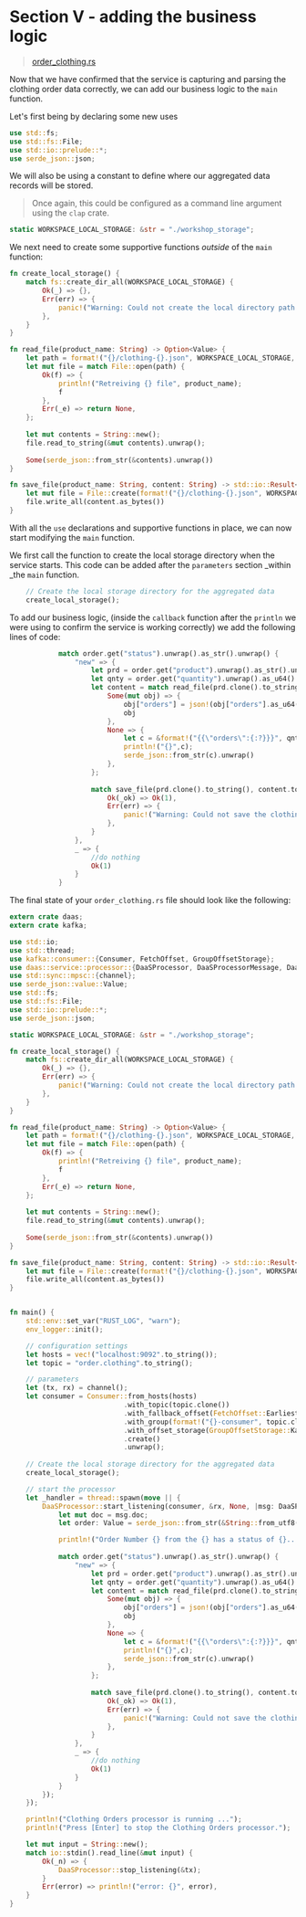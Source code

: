 # Section V - adding the business logic

> [order\_clothing.rs](../rust-daas/src/bin/order\_clothing.rs)

Now that we have confirmed that the service is capturing and parsing the clothing order data correctly, we can add our business logic to the `main` function.

Let's first being by declaring some new uses

```rust
use std::fs;
use std::fs::File;
use std::io::prelude::*;
use serde_json::json;
```

We will also be using a constant to define where our aggregated data records will be stored.&#x20;

> Once again, this could be configured as a command line argument using the `clap` crate.&#x20;

```rust
static WORKSPACE_LOCAL_STORAGE: &str = "./workshop_storage";
```

We next need to create some supportive functions _outside_ of the `main` function:

```rust
fn create_local_storage() {
    match fs::create_dir_all(WORKSPACE_LOCAL_STORAGE) {
        Ok(_) => {},
        Err(err) => {
            panic!("Warning: Could not create the local directory path {} : {:?}", WORKSPACE_LOCAL_STORAGE, err);
        },
    }
}
```

```rust
fn read_file(product_name: String) -> Option<Value> {
    let path = format!("{}/clothing-{}.json", WORKSPACE_LOCAL_STORAGE, product_name);
    let mut file = match File::open(path) {
        Ok(f) => {
            println!("Retreiving {} file", product_name);
            f
        },
        Err(_e) => return None,
    };
    
    let mut contents = String::new();
    file.read_to_string(&mut contents).unwrap();
    
    Some(serde_json::from_str(&contents).unwrap())
}
```

```rust
fn save_file(product_name: String, content: String) -> std::io::Result<()>{
    let mut file = File::create(format!("{}/clothing-{}.json", WORKSPACE_LOCAL_STORAGE, product_name))?;
    file.write_all(content.as_bytes())
}
```

With all the `use` declarations and supportive functions in place, we can now start modifying the `main` function.

We first call the function to create the local storage directory when the service starts. This code can be added after the `parameters` section _within _the `main` function.

```rust
    // Create the local storage directory for the aggregated data
    create_local_storage();
```

To add our business logic, (inside the `callback` function after the `println` we were using to confirm the service is working correctly) we add the following lines of code:

```rust
            match order.get("status").unwrap().as_str().unwrap() {
                "new" => {
                    let prd = order.get("product").unwrap().as_str().unwrap().replace(" ","_").replace("/","");
                    let qnty = order.get("quantity").unwrap().as_u64().unwrap();
                    let content = match read_file(prd.clone().to_string()){
                        Some(mut obj) => {
                            obj["orders"] = json!(obj["orders"].as_u64().unwrap() + qnty);
                            obj
                        },
                        None => {
                            let c = &format!("{{\"orders\":{:?}}}", qnty); 
                            println!("{}",c);
                            serde_json::from_str(c).unwrap()
                        },
                    };
                
                    match save_file(prd.clone().to_string(), content.to_string()) {
                        Ok(_ok) => Ok(1),
                        Err(err) => {
                            panic!("Warning: Could not save the clothing-{}.json file! : {:?}", prd, err);
                        },
                    }
                },
                _ => {
                    //do nothing
                    Ok(1)
                }
            }
```

The final state of your `order_clothing.rs` file should look like the following:

```rust
extern crate daas;
extern crate kafka;

use std::io;
use std::thread;
use kafka::consumer::{Consumer, FetchOffset, GroupOffsetStorage};
use daas::service::processor::{DaaSProcessor, DaaSProcessorMessage, DaaSProcessorService};
use std::sync::mpsc::{channel};
use serde_json::value::Value;
use std::fs;
use std::fs::File;
use std::io::prelude::*;
use serde_json::json;

static WORKSPACE_LOCAL_STORAGE: &str = "./workshop_storage";

fn create_local_storage() {
    match fs::create_dir_all(WORKSPACE_LOCAL_STORAGE) {
        Ok(_) => {},
        Err(err) => {
            panic!("Warning: Could not create the local directory path {} : {:?}", WORKSPACE_LOCAL_STORAGE, err);
        },
    }
}

fn read_file(product_name: String) -> Option<Value> {
    let path = format!("{}/clothing-{}.json", WORKSPACE_LOCAL_STORAGE, product_name);
    let mut file = match File::open(path) {
        Ok(f) => {
            println!("Retreiving {} file", product_name);
            f
        },
        Err(_e) => return None,
    };
    
    let mut contents = String::new();
    file.read_to_string(&mut contents).unwrap();
    
    Some(serde_json::from_str(&contents).unwrap())
}

fn save_file(product_name: String, content: String) -> std::io::Result<()>{
    let mut file = File::create(format!("{}/clothing-{}.json", WORKSPACE_LOCAL_STORAGE, product_name))?;
    file.write_all(content.as_bytes())
}


fn main() {
    std::env::set_var("RUST_LOG", "warn");
    env_logger::init();

    // configuration settings
    let hosts = vec!("localhost:9092".to_string());
    let topic = "order.clothing".to_string();

    // parameters
    let (tx, rx) = channel();
    let consumer = Consumer::from_hosts(hosts)
                            .with_topic(topic.clone())
                            .with_fallback_offset(FetchOffset::Earliest)
                            .with_group(format!("{}-consumer", topic.clone()))
                            .with_offset_storage(GroupOffsetStorage::Kafka)
                            .create()
                            .unwrap();
                            
    // Create the local storage directory for the aggregated data
    create_local_storage();

    // start the processor
    let _handler = thread::spawn(move || {
        DaaSProcessor::start_listening(consumer, &rx, None, |msg: DaaSProcessorMessage, _none_var , _t: Option<&i8>|{
            let mut doc = msg.doc;
            let order: Value = serde_json::from_str(&String::from_utf8(doc.data_obj_as_ref().to_vec()).unwrap()).unwrap();

            println!("Order Number {} from the {} has a status of {}...", doc.source_uid, doc.source_name, order.get("status").unwrap());
            
            match order.get("status").unwrap().as_str().unwrap() {
                "new" => {
                    let prd = order.get("product").unwrap().as_str().unwrap().replace(" ","_").replace("/","");
                    let qnty = order.get("quantity").unwrap().as_u64().unwrap();
                    let content = match read_file(prd.clone().to_string()){
                        Some(mut obj) => {
                            obj["orders"] = json!(obj["orders"].as_u64().unwrap() + qnty);
                            obj
                        },
                        None => {
                            let c = &format!("{{\"orders\":{:?}}}", qnty); 
                            println!("{}",c);
                            serde_json::from_str(c).unwrap()
                        },
                    };
                
                    match save_file(prd.clone().to_string(), content.to_string()) {
                        Ok(_ok) => Ok(1),
                        Err(err) => {
                            panic!("Warning: Could not save the clothing-{}.json file! : {:?}", prd, err);
                        },
                    }
                },
                _ => {
                    //do nothing
                    Ok(1)
                }
            }
        });
    });

    println!("Clothing Orders processor is running ...");
    println!("Press [Enter] to stop the Clothing Orders processor.");

    let mut input = String::new();
    match io::stdin().read_line(&mut input) {
        Ok(_n) => {
            DaaSProcessor::stop_listening(&tx);
        }
        Err(error) => println!("error: {}", error),
    }    
}
```
